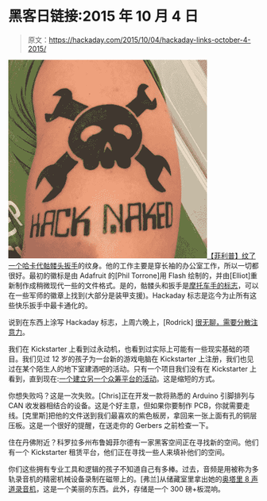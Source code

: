 # 黑客日链接:2015 年 10 月 4 日

> 原文：<https://hackaday.com/2015/10/04/hackaday-links-october-4-2015/>

[![Tattoo](img/840bc9bc5a5098a4e6bf5f4def8d6226.png)【菲利普】纹了一个哈卡代骷髅头扳手](https://hackaday.com/wp-content/uploads/2015/10/tattoo.jpg)的纹身。他的工作主要是穿长袖的办公室工作，所以一切都很好。最初的徽标是由 Adafruit 的[Phil Torrone]用 Flash 绘制的，并由[Elliot]重新制作成稍微现代一些的文件格式。是的，骷髅头和扳手是[摩托车手的标志](https://www.google.com/search?q=stenskull&source=lnms&tbm=isch&sa=X)，可以在一些军师的徽章上找到(大部分是装甲支援)。Hackaday 标志是迄今为止所有这些快乐扳手中最卡通化的。

说到在东西上涂写 Hackaday 标志，上周六晚上，[Rodrick] [很无聊，需要分散注意力](https://hackaday.com/wp-content/uploads/2015/10/hp.jpg)。

我们在 Kickstarter 上看到过永动机，也看到过实际上可能有一些现实基础的项目。我们见过 12 岁的孩子为一台新的游戏电脑在 Kickstarter 上注册，我们也见过在某个陌生人的地下室建酒吧的活动。只有一个项目我们没有在 Kickstarter 上看到，直到现在:[一个建立另一个众筹平台的活动](https://www.kickstarter.com/projects/1072118685/up-next-the-community-based-funding-platform)。这是缩短的方式。

你想失败吗？这是一次失败。[Chris]正在开发一款将熟悉的 Arduino 引脚排列与 CAN 收发器相结合的设备。这是个好主意，但如果你要制作 PCB，你就需要走线。[克里斯]把他的文件送到我们最喜欢的紫色板房，拿回来一张上面有孔的铜层压板。这是一个很好的提醒，在送走你的 Gerbers 之前检查一下。

住在丹佛附近？科罗拉多州布鲁姆菲尔德有一家黑客空间正在寻找新的空间。他们有一个 Kickstarter 租赁平台，他们正在寻找一些人来填补他们的空间。

你们这些拥有专业工具和逻辑的孩子不知道自己有多棒。过去，音频是用被称为多轨录音机的精密机械设备录制在磁带上的。[弗兰]从储藏室里拿出她的[奥塔里 8 声道录音机](https://www.youtube.com/watch?v=7mqLX-Q5Yvw)，这是一个美丽的东西。此外，存储是一个 300 磅+板混响。